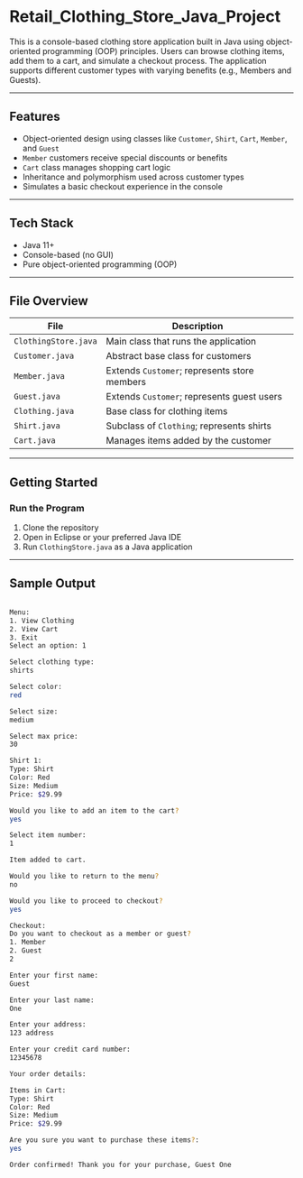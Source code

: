 # Retail_Clothing_Store_Java_Project

This is a console-based clothing store application built in Java using object-oriented programming (OOP) principles. Users can browse clothing items, add them to a cart, and simulate a checkout process. The application supports different customer types with varying benefits (e.g., Members and Guests).

---

## Features

- Object-oriented design using classes like `Customer`, `Shirt`, `Cart`, `Member`, and `Guest`
- `Member` customers receive special discounts or benefits
- `Cart` class manages shopping cart logic
- Inheritance and polymorphism used across customer types
- Simulates a basic checkout experience in the console

---

## Tech Stack

- Java 11+
- Console-based (no GUI)
- Pure object-oriented programming (OOP)

---

## File Overview

| File              | Description                                      |
|-------------------|--------------------------------------------------|
| `ClothingStore.java` | Main class that runs the application             |
| `Customer.java`      | Abstract base class for customers                |
| `Member.java`        | Extends `Customer`; represents store members     |
| `Guest.java`         | Extends `Customer`; represents guest users       |
| `Clothing.java`      | Base class for clothing items                    |
| `Shirt.java`         | Subclass of `Clothing`; represents shirts        |
| `Cart.java`          | Manages items added by the customer              |

---

## Getting Started

### Run the Program
1. Clone the repository
2. Open in Eclipse or your preferred Java IDE
3. Run `ClothingStore.java` as a Java application

---

## Sample Output

```bash

Menu:
1. View Clothing
2. View Cart
3. Exit
Select an option: 1

Select clothing type: 
shirts

Select color: 
red

Select size: 
medium

Select max price: 
30

Shirt 1:
Type: Shirt
Color: Red
Size: Medium
Price: $29.99

Would you like to add an item to the cart?
yes

Select item number: 
1

Item added to cart.

Would you like to return to the menu?
no

Would you like to proceed to checkout?
yes

Checkout: 
Do you want to checkout as a member or guest?
1. Member
2. Guest
2

Enter your first name:
Guest

Enter your last name:
One

Enter your address:
123 address

Enter your credit card number:
12345678

Your order details:

Items in Cart:
Type: Shirt
Color: Red
Size: Medium
Price: $29.99

Are you sure you want to purchase these items?:
yes

Order confirmed! Thank you for your purchase, Guest One
